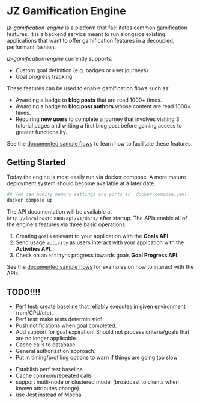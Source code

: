 # JZ Gamification Engine
*jz-gamification-engine* is a platform that facilitates common gamification features. It is a backend service meant to run alongside existing applications that want to offer gamification features in a decoupled, performant fashion. 

*jz-gamification-engine* currently supports:

- Custom goal definition (e.g. badges or user journeys)
- Goal progress tracking

These features can be used to enable gamification flows such as:

- Awarding a badge to **blog posts** that are read 1000+ times. 
- Awarding a badge to **blog post authors** whose content are read 1000+ times. 
- Requiring **new users** to complete a journey that involves visiting 3 tutorial pages and writing a first blog post before gaining access to greater functionality.

See the [documented sample flows](./docs/sample-flows/) to learn how to facilitate these features.

## Getting Started
Today the engine is most easily run via docker compose. A more mature deployment system should become available at a later date.

```bash
## You can modify memory settings and ports in `docker-compose.yaml`
docker compose up
```

The API documentation will be available at `http://localhost:3000/api/v1/docs/` after startup. The APIs enable all of the engine's features via three basic operations:

1. Creating `goals` relevant to your application with the **Goals API**.
2. Send usage `activity` as users interact with your applcation with the **Activities API**.
3. Check on an `entity's` progress towards goals **Goal Progress API**.

See the [documented sample flows](./docs/sample-flows/) for examples on how to interact with the APIs.

## TODO!!!!
* Perf test: create baseline that reliably executes in given environment (ram/CPU/etc).
* Perf test: make tests deterministic!
* Push notifications when goal completed.
* Add support for goal expiration! Should not process criteria/goals that are no longer applicable.
* Cache calls to database
* General authorization approach.
* Put in timing/profiling options to warn if things are going too slow
- Establish perf test baseline
- Cache common/repeated calls
- support mutli-node or clustered model (broadcast to clients when known attributes change)
- use Jest instead of Mocha
